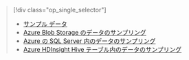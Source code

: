 > [!div class="op_single_selector"]
> * [サンプル データ](../articles/machine-learning/machine-learning-data-science-sample-data.md)
> * [Azure Blob Storage のデータのサンプリング](../articles/machine-learning/machine-learning-data-science-sample-data-blob.md)
> * [Azure の SQL Server 内のデータのサンプリング](../articles/machine-learning/machine-learning-data-science-sample-data-sql-server.md)
> * [Azure HDInsight Hive テーブル内のデータのサンプリング](../articles/machine-learning/machine-learning-data-science-sample-data-hive.md)
> 
> 



<!--HONumber=Nov16_HO3-->


